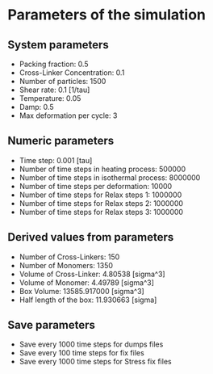 # Parameters of the simulation

## System parameters 

- Packing fraction: 0.5
- Cross-Linker Concentration: 0.1
- Number of particles: 1500
- Shear rate: 0.1 [1/tau]
- Temperature: 0.05
- Damp: 0.5
- Max deformation per cycle: 3

 ## Numeric parameters 

- Time step: 0.001 [tau]
- Number of time steps in heating process: 500000
- Number of time steps in isothermal process: 8000000
- Number of time steps per deformation: 10000
- Number of time steps for Relax steps 1: 1000000
- Number of time steps for Relax steps 2: 1000000
- Number of time steps for Relax steps 3: 1000000

 ## Derived values from parameters 

- Number of Cross-Linkers: 150
- Number of Monomers: 1350
- Volume of Cross-Linker: 4.80538 [sigma^3]
- Volume of Monomer: 4.49789 [sigma^3]
- Box Volume: 13585.917000 [sigma^3]
- Half length of the box: 11.930663 [sigma]

 ## Save parameters 

- Save every 1000 time steps for dumps files
- Save every 100 time steps for fix files
- Save every 1000 time steps for Stress fix files
